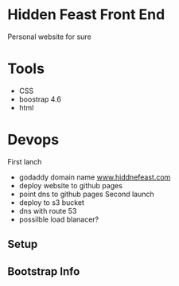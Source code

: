 # Hidden Feast Front End
Personal website for sure

# Tools
- CSS 
- boostrap 4.6
- html

# Devops
First lanch
- godaddy domain name www.hiddnefeast.com
- deploy website to github pages
- point dns to github pages
Second launch
- deploy to s3 bucket
- dns with route 53
- possilble load blanacer?

## Setup

## Bootstrap Info

